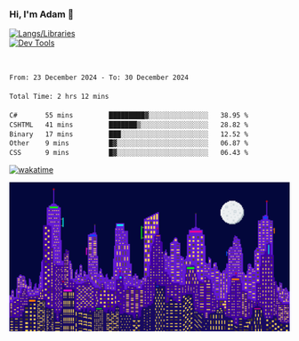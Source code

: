 ### Hi, I'm Adam 👋

[![Langs/Libraries](https://skillicons.dev/icons?i=cs,dotnet,js,css,html,sass,ts,jquery,bootstrap)](https://skillicons.dev)
<br/>
[![Dev Tools](https://skillicons.dev/icons?i=git,github,githubactions,visualstudio)](https://skillicons.dev)

<br/>

<!--START_SECTION:waka-->

```txt
From: 23 December 2024 - To: 30 December 2024

Total Time: 2 hrs 12 mins

C#       55 mins         █████████▓░░░░░░░░░░░░░░░   38.95 %
CSHTML   41 mins         ███████▒░░░░░░░░░░░░░░░░░   28.82 %
Binary   17 mins         ███░░░░░░░░░░░░░░░░░░░░░░   12.52 %
Other    9 mins          █▓░░░░░░░░░░░░░░░░░░░░░░░   06.87 %
CSS      9 mins          █▓░░░░░░░░░░░░░░░░░░░░░░░   06.43 %
```

<!--END_SECTION:waka-->

[![wakatime](https://wakatime.com/badge/user/2234bda2-efd3-47c5-8724-79108edfe9aa.svg)](https://wakatime.com/@2234bda2-efd3-47c5-8724-79108edfe9aa)

![Pixelated city at night](./media/city.gif)
